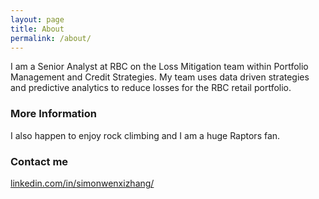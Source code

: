 ```yaml
---
layout: page
title: About
permalink: /about/
---
```

I am a Senior Analyst at RBC on the Loss Mitigation team within Portfolio Management and Credit Strategies. My team uses data driven strategies and predictive analytics to reduce losses for the RBC retail portfolio.

### More Information

I also happen to enjoy rock climbing and I am a huge Raptors fan.

### Contact me

[linkedin.com/in/simonwenxizhang/](url:https://www.linkedin.com/in/simonwenxizhang/)
